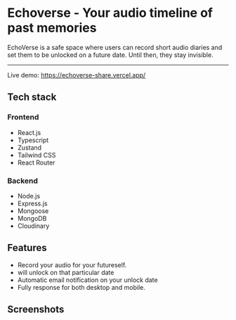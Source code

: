 # Echoverse - Your audio timeline of past memories

EchoVerse is a safe space where users can record short audio diaries and set them to be unlocked on a future date. Until then, they stay  invisible.

---
Live demo: https://echoverse-share.vercel.app/

## Tech stack

### Frontend
- React.js
- Typescript
- Zustand
- Tailwind CSS
- React Router

### Backend

- Node.js
- Express.js
- Mongoose
- MongoDB
- Cloudinary

## Features

- Record your audio for your futureself.
- will unlock on that particular date
- Automatic email notification on your unlock date
- Fully response for both desktop and mobile.

## Screenshots
